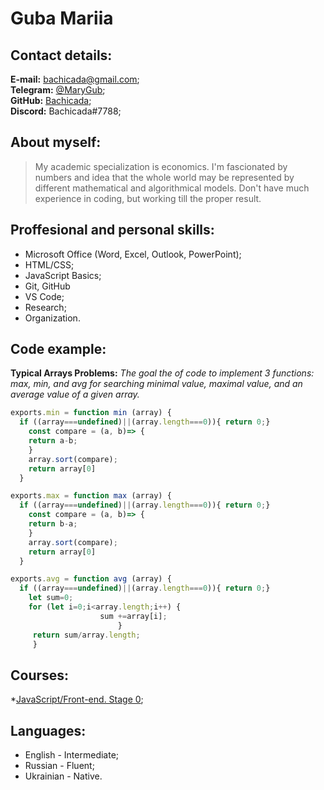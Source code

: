 # Guba Mariia

## Contact details:
**E-mail:** bachicada@gmail.com;\
**Telegram:** [@MaryGub](https://t.me/MaryGub);\
**GitHub:** [Bachicada](https://github.com/Bachicada);\
**Discord:** Bachicada#7788;

## About myself: 
> My academic specialization is economics. I'm fascionated by numbers and idea that the whole world may be represented by different mathematical and algorithmical models. Don't have much experience in coding, but working till the proper result.

## Proffesional and personal skills:
* Microsoft Office (Word, Excel, Outlook, PowerPoint);
* HTML/CSS;
* JavaScript Basics;
* Git, GitHub
* VS Code;
* Research;
* Organization.

## Code example:
**Typical Arrays Problems:**
*The goal the of code to implement 3 functions: max, min, and avg for searching minimal value, maximal value, and an average value of a given array.*
```javascript
exports.min = function min (array) {
  if ((array===undefined)||(array.length===0)){ return 0;}
    const compare = (a, b)=> {
    return a-b;
    }
    array.sort(compare);
    return array[0]
  }

exports.max = function max (array) {
  if ((array===undefined)||(array.length===0)){ return 0;}
    const compare = (a, b)=> {
    return b-a;
    }
    array.sort(compare);
    return array[0]
  }

exports.avg = function avg (array) {
  if ((array===undefined)||(array.length===0)){ return 0;}
    let sum=0;
    for (let i=0;i<array.length;i++) {
                    sum +=array[i];
                        }
     return sum/array.length;
     }
```

## Courses:
*[JavaScript/Front-end. Stage 0](https://rs.school/js-stage0/);

## Languages:
* English - Intermediate;
* Russian - Fluent;
* Ukrainian - Native.
